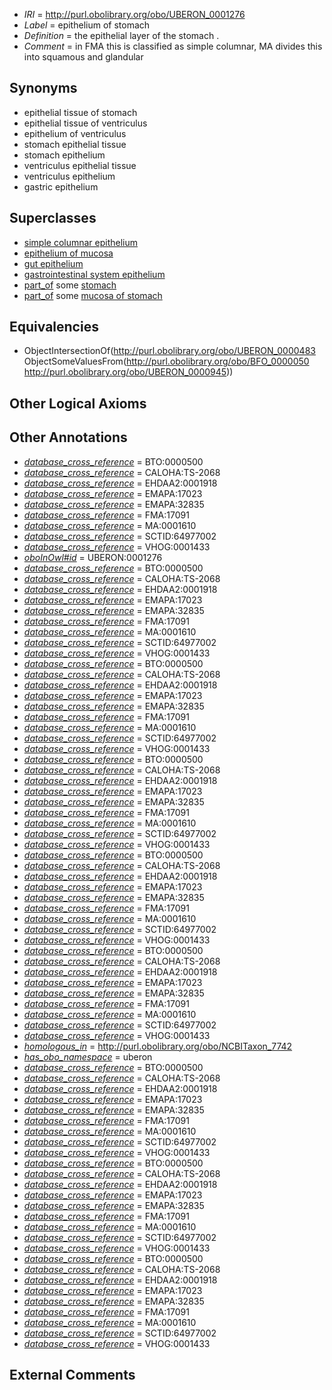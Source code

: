  * *IRI* = http://purl.obolibrary.org/obo/UBERON_0001276
 * *Label* = epithelium of stomach
 * *Definition* = the epithelial layer of the stomach .
 * *Comment* = in FMA this is classified as simple columnar, MA divides this into squamous and glandular

## Synonyms

 * epithelial tissue of stomach
 * epithelial tissue of ventriculus
 * epithelium of ventriculus
 * stomach epithelial tissue
 * stomach epithelium
 * ventriculus epithelial tissue
 * ventriculus epithelium
 * gastric epithelium

## Superclasses

 * [simple columnar epithelium](../../UBERON/85/UBERON_0000485.md)
 * [epithelium of mucosa](../../UBERON/50/UBERON_0003350.md)
 * [gut epithelium](../../UBERON/29/UBERON_0003929.md)
 * [gastrointestinal system epithelium](../../UBERON/08/UBERON_0004808.md)
 * [part_of](../../BFO/50/BFO_0000050.md) some [stomach](../../UBERON/45/UBERON_0000945.md)
 * [part_of](../../BFO/50/BFO_0000050.md) some [mucosa of stomach](../../UBERON/99/UBERON_0001199.md)

## Equivalencies

 * ObjectIntersectionOf(<http://purl.obolibrary.org/obo/UBERON_0000483> ObjectSomeValuesFrom(<http://purl.obolibrary.org/obo/BFO_0000050> <http://purl.obolibrary.org/obo/UBERON_0000945>))

## Other Logical Axioms


## Other Annotations

 * *[database_cross_reference](../../ef/oboInOwl#hasDbXref.md)* = BTO:0000500
 * *[database_cross_reference](../../ef/oboInOwl#hasDbXref.md)* = CALOHA:TS-2068
 * *[database_cross_reference](../../ef/oboInOwl#hasDbXref.md)* = EHDAA2:0001918
 * *[database_cross_reference](../../ef/oboInOwl#hasDbXref.md)* = EMAPA:17023
 * *[database_cross_reference](../../ef/oboInOwl#hasDbXref.md)* = EMAPA:32835
 * *[database_cross_reference](../../ef/oboInOwl#hasDbXref.md)* = FMA:17091
 * *[database_cross_reference](../../ef/oboInOwl#hasDbXref.md)* = MA:0001610
 * *[database_cross_reference](../../ef/oboInOwl#hasDbXref.md)* = SCTID:64977002
 * *[database_cross_reference](../../ef/oboInOwl#hasDbXref.md)* = VHOG:0001433
 * *[oboInOwl#id](../../id/oboInOwl#id.md)* = UBERON:0001276
 * *[database_cross_reference](../../ef/oboInOwl#hasDbXref.md)* = BTO:0000500
 * *[database_cross_reference](../../ef/oboInOwl#hasDbXref.md)* = CALOHA:TS-2068
 * *[database_cross_reference](../../ef/oboInOwl#hasDbXref.md)* = EHDAA2:0001918
 * *[database_cross_reference](../../ef/oboInOwl#hasDbXref.md)* = EMAPA:17023
 * *[database_cross_reference](../../ef/oboInOwl#hasDbXref.md)* = EMAPA:32835
 * *[database_cross_reference](../../ef/oboInOwl#hasDbXref.md)* = FMA:17091
 * *[database_cross_reference](../../ef/oboInOwl#hasDbXref.md)* = MA:0001610
 * *[database_cross_reference](../../ef/oboInOwl#hasDbXref.md)* = SCTID:64977002
 * *[database_cross_reference](../../ef/oboInOwl#hasDbXref.md)* = VHOG:0001433
 * *[database_cross_reference](../../ef/oboInOwl#hasDbXref.md)* = BTO:0000500
 * *[database_cross_reference](../../ef/oboInOwl#hasDbXref.md)* = CALOHA:TS-2068
 * *[database_cross_reference](../../ef/oboInOwl#hasDbXref.md)* = EHDAA2:0001918
 * *[database_cross_reference](../../ef/oboInOwl#hasDbXref.md)* = EMAPA:17023
 * *[database_cross_reference](../../ef/oboInOwl#hasDbXref.md)* = EMAPA:32835
 * *[database_cross_reference](../../ef/oboInOwl#hasDbXref.md)* = FMA:17091
 * *[database_cross_reference](../../ef/oboInOwl#hasDbXref.md)* = MA:0001610
 * *[database_cross_reference](../../ef/oboInOwl#hasDbXref.md)* = SCTID:64977002
 * *[database_cross_reference](../../ef/oboInOwl#hasDbXref.md)* = VHOG:0001433
 * *[database_cross_reference](../../ef/oboInOwl#hasDbXref.md)* = BTO:0000500
 * *[database_cross_reference](../../ef/oboInOwl#hasDbXref.md)* = CALOHA:TS-2068
 * *[database_cross_reference](../../ef/oboInOwl#hasDbXref.md)* = EHDAA2:0001918
 * *[database_cross_reference](../../ef/oboInOwl#hasDbXref.md)* = EMAPA:17023
 * *[database_cross_reference](../../ef/oboInOwl#hasDbXref.md)* = EMAPA:32835
 * *[database_cross_reference](../../ef/oboInOwl#hasDbXref.md)* = FMA:17091
 * *[database_cross_reference](../../ef/oboInOwl#hasDbXref.md)* = MA:0001610
 * *[database_cross_reference](../../ef/oboInOwl#hasDbXref.md)* = SCTID:64977002
 * *[database_cross_reference](../../ef/oboInOwl#hasDbXref.md)* = VHOG:0001433
 * *[database_cross_reference](../../ef/oboInOwl#hasDbXref.md)* = BTO:0000500
 * *[database_cross_reference](../../ef/oboInOwl#hasDbXref.md)* = CALOHA:TS-2068
 * *[database_cross_reference](../../ef/oboInOwl#hasDbXref.md)* = EHDAA2:0001918
 * *[database_cross_reference](../../ef/oboInOwl#hasDbXref.md)* = EMAPA:17023
 * *[database_cross_reference](../../ef/oboInOwl#hasDbXref.md)* = EMAPA:32835
 * *[database_cross_reference](../../ef/oboInOwl#hasDbXref.md)* = FMA:17091
 * *[database_cross_reference](../../ef/oboInOwl#hasDbXref.md)* = MA:0001610
 * *[database_cross_reference](../../ef/oboInOwl#hasDbXref.md)* = SCTID:64977002
 * *[database_cross_reference](../../ef/oboInOwl#hasDbXref.md)* = VHOG:0001433
 * *[database_cross_reference](../../ef/oboInOwl#hasDbXref.md)* = BTO:0000500
 * *[database_cross_reference](../../ef/oboInOwl#hasDbXref.md)* = CALOHA:TS-2068
 * *[database_cross_reference](../../ef/oboInOwl#hasDbXref.md)* = EHDAA2:0001918
 * *[database_cross_reference](../../ef/oboInOwl#hasDbXref.md)* = EMAPA:17023
 * *[database_cross_reference](../../ef/oboInOwl#hasDbXref.md)* = EMAPA:32835
 * *[database_cross_reference](../../ef/oboInOwl#hasDbXref.md)* = FMA:17091
 * *[database_cross_reference](../../ef/oboInOwl#hasDbXref.md)* = MA:0001610
 * *[database_cross_reference](../../ef/oboInOwl#hasDbXref.md)* = SCTID:64977002
 * *[database_cross_reference](../../ef/oboInOwl#hasDbXref.md)* = VHOG:0001433
 * *[homologous_in](../../core#homologous/in/core#homologous_in.md)* = http://purl.obolibrary.org/obo/NCBITaxon_7742
 * *[has_obo_namespace](../../ce/oboInOwl#hasOBONamespace.md)* = uberon
 * *[database_cross_reference](../../ef/oboInOwl#hasDbXref.md)* = BTO:0000500
 * *[database_cross_reference](../../ef/oboInOwl#hasDbXref.md)* = CALOHA:TS-2068
 * *[database_cross_reference](../../ef/oboInOwl#hasDbXref.md)* = EHDAA2:0001918
 * *[database_cross_reference](../../ef/oboInOwl#hasDbXref.md)* = EMAPA:17023
 * *[database_cross_reference](../../ef/oboInOwl#hasDbXref.md)* = EMAPA:32835
 * *[database_cross_reference](../../ef/oboInOwl#hasDbXref.md)* = FMA:17091
 * *[database_cross_reference](../../ef/oboInOwl#hasDbXref.md)* = MA:0001610
 * *[database_cross_reference](../../ef/oboInOwl#hasDbXref.md)* = SCTID:64977002
 * *[database_cross_reference](../../ef/oboInOwl#hasDbXref.md)* = VHOG:0001433
 * *[database_cross_reference](../../ef/oboInOwl#hasDbXref.md)* = BTO:0000500
 * *[database_cross_reference](../../ef/oboInOwl#hasDbXref.md)* = CALOHA:TS-2068
 * *[database_cross_reference](../../ef/oboInOwl#hasDbXref.md)* = EHDAA2:0001918
 * *[database_cross_reference](../../ef/oboInOwl#hasDbXref.md)* = EMAPA:17023
 * *[database_cross_reference](../../ef/oboInOwl#hasDbXref.md)* = EMAPA:32835
 * *[database_cross_reference](../../ef/oboInOwl#hasDbXref.md)* = FMA:17091
 * *[database_cross_reference](../../ef/oboInOwl#hasDbXref.md)* = MA:0001610
 * *[database_cross_reference](../../ef/oboInOwl#hasDbXref.md)* = SCTID:64977002
 * *[database_cross_reference](../../ef/oboInOwl#hasDbXref.md)* = VHOG:0001433
 * *[database_cross_reference](../../ef/oboInOwl#hasDbXref.md)* = BTO:0000500
 * *[database_cross_reference](../../ef/oboInOwl#hasDbXref.md)* = CALOHA:TS-2068
 * *[database_cross_reference](../../ef/oboInOwl#hasDbXref.md)* = EHDAA2:0001918
 * *[database_cross_reference](../../ef/oboInOwl#hasDbXref.md)* = EMAPA:17023
 * *[database_cross_reference](../../ef/oboInOwl#hasDbXref.md)* = EMAPA:32835
 * *[database_cross_reference](../../ef/oboInOwl#hasDbXref.md)* = FMA:17091
 * *[database_cross_reference](../../ef/oboInOwl#hasDbXref.md)* = MA:0001610
 * *[database_cross_reference](../../ef/oboInOwl#hasDbXref.md)* = SCTID:64977002
 * *[database_cross_reference](../../ef/oboInOwl#hasDbXref.md)* = VHOG:0001433

## External Comments

